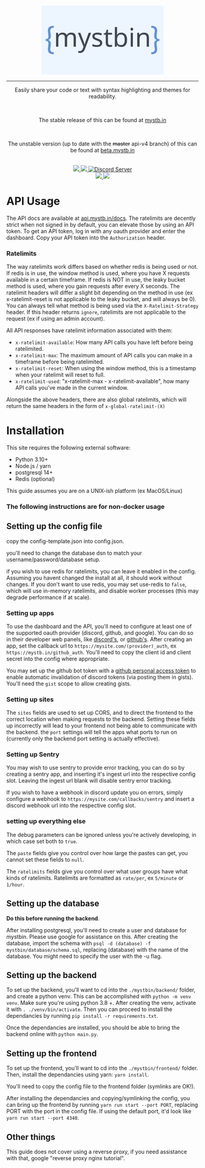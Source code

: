 <div align="center">
    <img width="320" src="res/mystbin_logo_light_full.svg", alt="Mystbin Logo"/>
    <hr>
    <p>Easily share your code or text with syntax highlighting and themes for readability.</p>
    <br>
    <p>The stable release of this can be found at <a href="https://mystb.in">mystb.in</a></p>
    <br>
    <p>The unstable version (up to date with the <strike>master</strike> api-v4 branch) of this can be found at <a href="https://beta.mystb.in">beta.mystb.in</a></p>
    <br>
    <a href="https://www.python.org">
        <img src="https://img.shields.io/badge/Python-3.8%20%7C%203.9-blue.svg" />
    </a>
    <a href="LICENSE">
        <img src="https://img.shields.io/badge/license-GPL--3.0-blue.svg" />
    </a>
    <a href="https://discord.gg/RAKc3HF">
        <img src="https://img.shields.io/discord/490948346773635102?color=%237289DA&label=Pythonista&logo=discord&logoColor=white" alt="Discord Server" />
    </a>
</div>
<div align="center">
    <a href="https://github.com/PythonistaGuild/actions?query=workflow%3AAnalyze">
        <img src="https://github.com/PythonistaGuild/MystBin/workflows/Analyze/badge.svg" />
    </a>
    <a href="https://github.com/PythonistaGuild/MystBin/actions?query=workflow%3A%22Lint+Code+Base%22">
        <img src="https://github.com/PythonistaGuild/MystBin/workflows/Lint%20Code%20Base/badge.svg" />
    </a>
</div>

# API Usage
The API docs are available at [api.mystb.in/docs](https://api.mystb.in/docs).
The ratelimits are decently strict when not signed in by default, you can elevate those by using an API token.
To get an API token, log in with any oauth provider and enter the dashboard. Copy your API token into the `Authorization` header.

### Ratelimits
The way ratelimits work differs based on whether redis is being used or not.
If redis is in use, the window method is used, where you have X requests available in a certain timeframe.
If redis is NOT in use, the leaky bucket method is used, where you gain requests after every X seconds.
The ratelimit headers will differ a slight bit depending on the method in use (ex x-ratelimit-reset is not applicable to the leaky bucket, and will always be 0).
You can always tell what method is being used via the `X-Ratelimit-Strategy` header. If this header returns `ignore`, ratelimits are not applicable to the request (ex if using an admin account).

All API responses have ratelimit information associated with them:
- `x-ratelimit-available`: How many API calls you have left before being ratelimited.
- `x-ratelimit-max`: The maximum amount of API calls you can make in a timeframe before being ratelimited.
- `x-ratelimit-reset`: When using the window method, this is a timestamp when your ratelimit will reset to full.
- `x-ratelimit-used`: "x-ratelimit-max - x-ratelimit-available", how many API calls you've made in the current window.

Alongside the above headers, there are also global ratelimits, which will return the same headers in the form of `x-global-ratelimit-(X)`


# Installation

This site requires the following external software:
- Python 3.10+
- Node.js / yarn
- postgresql 14+
- Redis (optional)

This guide assumes you are on a UNIX-ish platform (ex MacOS/Linux)

### The following instructions are for non-docker usage

## Setting up the config file
copy the config-template.json into config.json.

you'll need to change the database dsn to match your username/password/database setup.

if you wish to use redis for ratelimits, you can leave it enabled in the config. Assuming you havent changed the install at all, it should work without changes.
If you don't want to use redis, you may set use-redis to `false`, which will use in-memory ratelimits, and disable worker processes (this may degrade performance if at scale).

### Setting up apps
To use the dashboard and the API, you'll need to configure at least one of the supported oauth provider (discord, github, and google). You can do so in their developer web panels, like [discord's](https://discord.com/developers), or [github's](https://github.com/settings/developers).
After creating an app, set the callback url to `https://mysite.com/(provider)_auth`, ex `https://mystb.in/github_auth`.
You'll need to copy the client id and client secret into the config where appropriate.

You may set up the github bot token with a [github personal access token](https://github.com/settings/tokens) to enable automatic invalidation of discord tokens (via posting them in gists). You'll need the `gist` scope to allow creating gists.

### Setting up sites
The `sites` fields are used to set up CORS, and to direct the frontend to the correct location when making requests to the backend.
Setting these fields up incorrectly will lead to your frontend not being able to communicate with the backend.
the `port` settings will tell the apps what ports to run on (currently only the backend port setting is actually effective).

### Setting up Sentry
You may wish to use sentry to provide error tracking, you can do so by creating a sentry app, and inserting it's ingest url into the respective config slot.
Leaving the ingest url blank will disable sentry error tracking.

If you wish to have a webhook in discord update you on errors, simply configure a webhook to `https://mysite.com/callbacks/sentry` and insert a discord webhook url into the respective config slot.

### setting up everything else
The debug parameters can be ignored unless you're actively developing, in which case set both to `true`.

The `paste` fields give you control over how large the pastes can get, you cannot set these fields to `null`.

The `ratelimits` fields give you control over what user groups have what kinds of ratelimits. Ratelimits are formatted as `rate/per`, ex `5/minute` or `1/hour`.


## Setting up the database
**Do this before running the backend**.

After installing postgresql, you'll need to create a user and database for mystbin. Please use google for assistance on this.
After creating the database, import the schema with `psql -d (database) -f mystbin/database/schema.sql`, replacing (database) with the name of the database.
You might need to specify the user with the -u flag.

## Setting up the backend
To set up the backend, you'll want to cd into the `./mystbin/backend/` folder, and create a python venv. This can be accomplished with `python -m venv venv`. Make sure you're using python 3.8 +.
After creating the venv, activate it with `. ./venv/bin/activate`. Then you can proceed to install the dependancies by running `pip install -r requirements.txt`.

Once the dependancies are installed, you should be able to bring the backend online with `python main.py`.


## Setting up the frontend
To set up the frontend, you'll want to cd into the `./mystbin/frontend/` folder. Then, install the dependancies using yarn: `yarn install`.

You'll need to copy the config file to the frontend folder (symlinks are OK!).

After installing the dependancies and copying/symlinking the config, you can bring up the frontend by running `yarn run start --port PORT`, replacing PORT with the port in the config file.
If using the default port, it'd look like `yarn run start --port 4340`.


## Other things
This guide does not cover using a reverse proxy, if you need assistance with that, google "reverse proxy nginx tutorial".
